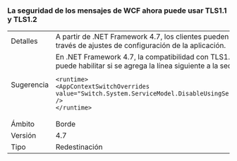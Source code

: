 ### <a name="wcf-message-security-now-is-able-to-use-tls11-and-tls12"></a>La seguridad de los mensajes de WCF ahora puede usar TLS1.1 y TLS1.2

|   |   |
|---|---|
|Detalles|A partir de .NET Framework 4.7, los clientes pueden configurar TLS1.1 o TLS1.2 en la seguridad de los mensajes de WCF además de SSL3.0 y TLS1.0 a través de ajustes de configuración de la aplicación.|
|Sugerencia|En .NET Framework 4.7, la compatibilidad con TLS1.1 y TLS1.2 en la seguridad de los mensajes de WCF está deshabilitada de forma predeterminada. Se puede habilitar si se agrega la línea siguiente a la sección <code>&lt;runtime&gt;</code> del archivo app.config o web.config:<pre><code class="language-xml">&lt;runtime&gt;&#13;&#10;&lt;AppContextSwitchOverrides value=&quot;Switch.System.ServiceModel.DisableUsingServicePointManagerSecurityProtocols=false;Switch.System.Net.DontEnableSchUseStrongCrypto=false&quot; /&gt;&#13;&#10;&lt;/runtime&gt;&#13;&#10;</code></pre>|
|Ámbito|Borde|
|Versión|4.7|
|Tipo|Redestinación|

